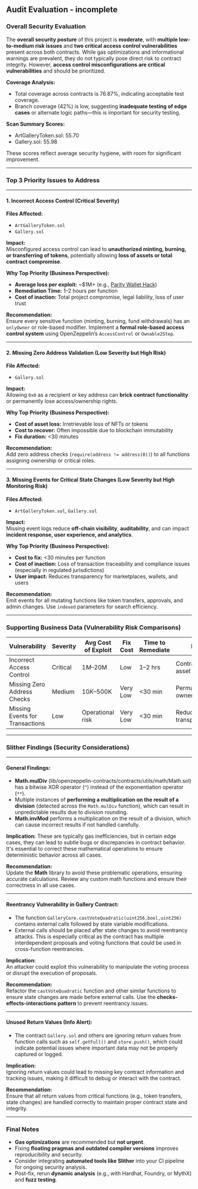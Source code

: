 ## Audit Evaluation - incomplete

### Overall Security Evaluation

The **overall security posture** of this project is **moderate**, with **multiple low-to-medium risk issues** and **two critical access control vulnerabilities** present across both contracts. While gas optimizations and informational warnings are prevalent, they do not typically pose direct risk to contract integrity. However, **access control misconfigurations are critical vulnerabilities** and should be prioritized.

**Coverage Analysis:**
- Total coverage across contracts is 76.87%, indicating acceptable test coverage.
- Branch coverage (42%) is low, suggesting **inadequate testing of edge cases** or alternate logic paths—this is important for security testing.

**Scan Summary Scores:**
- ArtGalleryToken.sol: 55.70
- Gallery.sol: 55.98

These scores reflect average security hygiene, with room for significant improvement.

---

### Top 3 Priority Issues to Address

---

#### **1. Incorrect Access Control (Critical Severity)**  
**Files Affected:**  
- `ArtGalleryToken.sol`  
- `Gallery.sol`  

**Impact:**  
Misconfigured access control can lead to **unauthorized minting, burning, or transferring of tokens**, potentially allowing **loss of assets or total contract compromise**.

**Why Top Priority (Business Perspective):**
- **Average loss per exploit:** ~$1M+ (e.g., [Parity Wallet Hack](https://www.coindesk.com/markets/2017/11/07/parity-crypto-wallet-frozen-with-over-150-million-in-ether-inside/))
- **Remediation Time:** 1–2 hours per function
- **Cost of inaction:** Total project compromise, legal liability, loss of user trust

**Recommendation:**  
Ensure every sensitive function (minting, burning, fund withdrawals) has an `onlyOwner` or role-based modifier. Implement a **formal role-based access control system** using OpenZeppelin’s `AccessControl` or `Ownable2Step`.

---

#### **2. Missing Zero Address Validation (Low Severity but High Risk)**  
**File Affected:**  
- `Gallery.sol`  

**Impact:**  
Allowing `0x0` as a recipient or key address can **brick contract functionality** or permanently lose access/ownership rights.

**Why Top Priority (Business Perspective):**
- **Cost of asset loss:** Irretrievable loss of NFTs or tokens
- **Cost to recover:** Often impossible due to blockchain immutability
- **Fix duration:** <30 minutes

**Recommendation:**  
Add zero address checks (`require(address != address(0))`) to all functions assigning ownership or critical roles.

---

#### **3. Missing Events for Critical State Changes (Low Severity but High Monitoring Risk)**  
**Files Affected:**  
- `ArtGalleryToken.sol`, `Gallery.sol`

**Impact:**  
Missing event logs reduce **off-chain visibility**, **auditability**, and can impact **incident response, user experience, and analytics**.

**Why Top Priority (Business Perspective):**
- **Cost to fix:** <30 minutes per function
- **Cost of inaction:** Loss of transaction traceability and compliance issues (especially in regulated jurisdictions)
- **User impact:** Reduces transparency for marketplaces, wallets, and users

**Recommendation:**  
Emit events for all mutating functions like token transfers, approvals, and admin changes. Use `indexed` parameters for search efficiency.

---

### Supporting Business Data (Vulnerability Risk Comparisons)

| Vulnerability                  | Severity | Avg Cost of Exploit | Fix Cost | Time to Remediate | Business Risk                    |
|-------------------------------|----------|----------------------|----------|-------------------|----------------------------------|
| Incorrect Access Control      | Critical | $1M–$20M             | Low      | 1–2 hrs           | Contract takeover or asset loss |
| Missing Zero Address Checks   | Medium   | $10K–$500K           | Very Low | <30 min           | Permanent loss of ownership     |
| Missing Events for Transactions | Low   | Operational risk     | Very Low | <30 min           | Reduced transparency/compliance |

---

### Slither Findings (Security Considerations)

---

#### **General Findings:**
- **Math.mulDiv** (lib/openzeppelin-contracts/contracts/utils/math/Math.sol) has a bitwise XOR operator (`^`) instead of the exponentiation operator (`**`).
- Multiple instances of **performing a multiplication on the result of a division** (detected across the `Math.mulDiv` function), which can result in unpredictable results due to division rounding.
- **Math.invMod** performs a multiplication on the result of a division, which can cause incorrect results if not handled carefully.

**Implication:** These are typically gas inefficiencies, but in certain edge cases, they can lead to subtle bugs or discrepancies in contract behavior. It's essential to correct these mathematical operations to ensure deterministic behavior across all cases.

**Recommendation:**  
Update the **Math** library to avoid these problematic operations, ensuring accurate calculations. Review any custom math functions and ensure their correctness in all use cases.

---

#### **Reentrancy Vulnerability in Gallery Contract:**
- The function `GalleryCore.castVoteQuadratic(uint256,bool,uint256)` contains external calls followed by state variable modifications.
- External calls should be placed after state changes to avoid reentrancy attacks. This is especially critical as the contract has multiple interdependent proposals and voting functions that could be used in cross-function reentrancies.

**Implication:**  
An attacker could exploit this vulnerability to manipulate the voting process or disrupt the execution of proposals.

**Recommendation:**  
Refactor the `castVoteQuadratic` function and other similar functions to ensure state changes are made before external calls. Use the **checks-effects-interactions pattern** to prevent reentrancy issues.

---

#### **Unused Return Values (Info Alert):**
- The contract `Gallery.sol` and others are ignoring return values from function calls such as `self.getFull()` and `store.push()`, which could indicate potential issues where important data may not be properly captured or logged.

**Implication:**  
Ignoring return values could lead to missing key contract information and tracking issues, making it difficult to debug or interact with the contract.

**Recommendation:**  
Ensure that all return values from critical functions (e.g., token transfers, state changes) are handled correctly to maintain proper contract state and integrity.

---

### Final Notes

- **Gas optimizations** are recommended but **not urgent**.
- Fixing **floating pragmas and outdated compiler versions** improves reproducibility and security.
- Consider integrating **automated tools like Slither** into your CI pipeline for ongoing security analysis.
- Post-fix, rerun **dynamic analysis** (e.g., with Hardhat, Foundry, or MythX) and **fuzz testing**.
